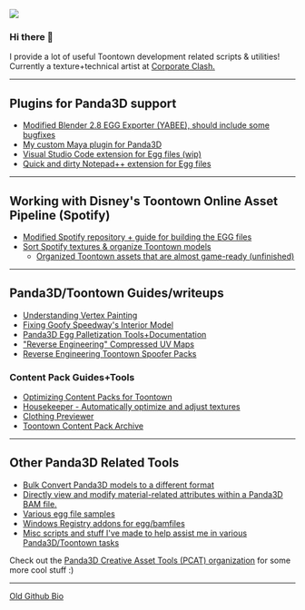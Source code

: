 ![](https://komarev.com/ghpvc/?username=loonaticx&color=red)

### Hi there 👋

I provide a lot of useful Toontown development related scripts & utilities!
Currently a texture+technical artist at [Corporate Clash.](https://corporateclash.net)

---
## Plugins for Panda3D support
- [Modified Blender 2.8 EGG Exporter (YABEE), should include some bugfixes](https://github.com/loonaticx/YABEE-1)
- [My custom Maya plugin for Panda3D](https://github.com/loonaticx/PandaMayaPlugin)
- [Visual Studio Code extension for Egg files (wip)](https://marketplace.visualstudio.com/items?itemName=Loonatic.panda3d-egg-syntax)
- [Quick and dirty Notepad++ extension for Egg files](https://gist.github.com/loonaticx/0866a7eff8ca2733834a2d873994e5db)

---

## Working with Disney's Toontown Online Asset Pipeline (Spotify)
- [Modified Spotify repository + guide for building the EGG files](https://github.com/loonaticx/ttmodels)
- [Sort Spotify textures & organize Toontown models](https://github.com/P3DCAT/SpotifyTextureOrganizer)
  - [Organized Toontown assets that are almost game-ready (unfinished)](https://github.com/loonaticx/new-resources)

---

## Panda3D/Toontown Guides/writeups
- [Understanding Vertex Painting](https://loonatic.pro/tutorials/vertexpainting/)
- [Fixing Goofy Speedway's Interior Model](https://loonatic.pro/post/fixingtoontown-gswint/)
- [Panda3D Egg Palletization Tools+Documentation](https://github.com/P3DCAT/PalletizeTools)
- ["Reverse Engineering" Compressed UV Maps](https://loonatic.pro/post/reverse-engineering-compressed-uvs/)
- [Reverse Engineering Toontown Spoofer Packs](https://loonatic.pro/post/recoveringttppacks/)

### Content Pack Guides+Tools
- [Optimizing Content Packs for Toontown](https://loonatic.pro/post/optimizing-contentpacks/)
- [Housekeeper - Automatically optimize and adjust textures](https://github.com/loonaticx/Housekeeper)
- [Clothing Previewer](https://github.com/loonaticx/ClothingPreview)
- [Toontown Content Pack Archive](https://github.com/ContentPackArchive)

---

## Other Panda3D Related Tools
- [Bulk Convert Panda3D models to a different format](https://github.com/P3DCAT/HyperMC)
- [Directly view and modify material-related attributes within a Panda3D BAM file.](https://github.com/P3DCAT/BamTeXEditor)
- [Various egg file samples](https://github.com/loonaticx/egg-demos)
- [Windows Registry addons for egg/bamfiles](https://github.com/loonaticx/panda3d-registry-addons)
- [Misc scripts and stuff I've made to help assist me in various Panda3D/Toontown tasks](https://github.com/loonaticx/sketches)

Check out the [Panda3D Creative Asset Tools (PCAT) organization](https://github.com/P3DCAT) for some more cool stuff :)

---

[Old Github Bio](https://github.com/loonaticx/loonaticx/blob/f3ad8433fa3131d4953a2b8de74804fdb6333ca2/README.md)

